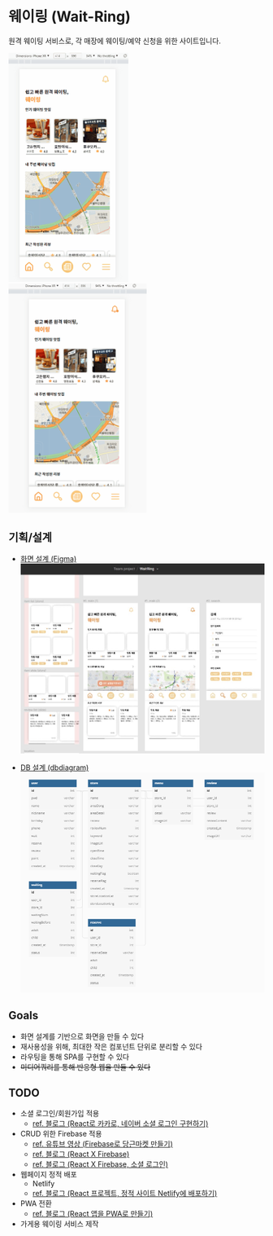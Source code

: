 # 웨이링 (Wait-Ring)
원격 웨이팅 서비스로, 각 매장에 웨이팅/예약 신청을 위한 사이트입니다.

<img src="./readme-assets/waitring5.gif" height="450px" />
<img src="./readme-assets/waitring7.gif" height="450px" />



## 기획/설계
- [화면 설계 (Figma)](https://www.figma.com/file/AsbTomoY56L7CQqMFpSG2k/WaitRing?node-id=0%3A1)
![화면 설계](./readme-assets/figma.jpeg)

- [DB 설계 (dbdiagram)](https://dbdiagram.io/d/62afce309921fe2a963a0a63)
![DB 설계](./readme-assets/dbdiagram.png)



## Goals

+ 화면 설계를 기반으로 화면을 만들 수 있다
+ 재사용성을 위해, 최대한 작은 컴포넌트 단위로 분리할 수 있다
+ 라우팅을 통해 SPA를 구현할 수 있다
+ <s>미디어쿼리를 통해 반응형 웹을 만들 수 있다</s>


## TODO

+ 소셜 로그인/회원가입 적용
    + [ref. 블로그 (React로 카카로, 네이버 소셜 로그인 구현하기)](https://2dowon.netlify.app/react/social_login/)
+ CRUD 위한 Firebase 적용
    + [ref. 유튜브 영상 (Firebase로 당근마켓 만들기)](https://www.youtube.com/watch?v=9RkXchEJgKU&list=PLfLgtT94nNq3PzZinqs9Afuiai--r5NB_&index=1&t=8s)
    + [ref. 블로그 (React X Firebase)](https://hong-jh.tistory.com/entry/%ED%8C%8C%EC%9D%B4%EC%96%B4%EB%B2%A0%EC%9D%B4%EC%8A%A4-X-%EB%A6%AC%EC%95%A1%ED%8A%B8-CRUD%EA%B5%AC%ED%98%841?category=1179153)
    + [ref. 블로그 (React X Firebase, 소셜 로그인)](https://velog.io/@dev-hannahk/react-firebase-crud#--%EC%86%8C%EC%85%9C-%EB%A1%9C%EA%B7%B8%EC%9D%B8--google--github)
+ 웹페이지 정적 배포
    + Netlify 
    + [ref. 블로그 (React 프로젝트, 정적 사이트 Netlify에 배포하기)](https://goddaehee.tistory.com/306)
+ PWA 전환
    + [ref. 블로그 (React 앱을 PWA로 만들기)](https://kwanghyuk.tistory.com/200)
+ 가게용 웨이링 서비스 제작
